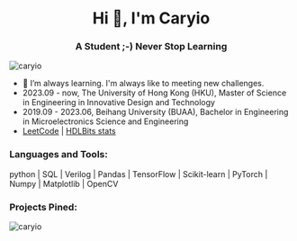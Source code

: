 <h1 align="center">Hi 👋, I'm Caryio</h1>
<h3 align="center">A Student ;-) Never Stop Learning</h3>

<p align="left"> <img src="https://komarev.com/ghpvc/?username=caryio&label=Profile%20views&color=0e75b6&style=flat" alt="caryio" /> </p>

- 🌱 I’m always learning. I'm always like to meeting new challenges.
- 2023.09 - now, The University of Hong Kong (HKU), Master of Science in Engineering in Innovative Design and Technology
- 2019.09 - 2023.06, Beihang University (BUAA), Bachelor in Engineering in Microelectronics Science and Engineering
- [LeetCode](https://leetcode.com/udklover/ "Caryio's LeetCode") | [HDLBits stats](https://hdlbits.01xz.net/wiki/Special:VlgStats/2E0FF3B3E4DAE388 "Caryio's HDLBits records")

<p align="left">
</p>

<h3 align="left">Languages and Tools:</h3>
<p align="left"> python | SQL | Verilog | Pandas | TensorFlow | Scikit-learn | PyTorch | Numpy | Matplotlib | OpenCV</p>

<h3 align="left">Projects Pined:</h3>

<p><img align="center" src="https://github-readme-stats.vercel.app/api/top-langs?username=caryio&show_icons=true&locale=en&layout=compact" alt="caryio" /></p>


